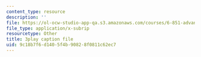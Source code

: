 ```yaml
---
content_type: resource
description: ''
file: https://ol-ocw-studio-app-qa.s3.amazonaws.com/courses/6-851-advanced-data-structures-spring-2012/9c18b7f6d1405f4b90828f0811c62ec7_ABX-Hvn8ymE.vtt
file_type: application/x-subrip
resourcetype: Other
title: 3play caption file
uid: 9c18b7f6-d140-5f4b-9082-8f0811c62ec7
---
```

